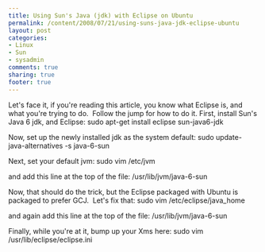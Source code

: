 ```yaml
---
title: Using Sun's Java (jdk) with Eclipse on Ubuntu
permalink: /content/2008/07/21/using-suns-java-jdk-eclipse-ubuntu
layout: post
categories:
- Linux
- Sun
- sysadmin
comments: true
sharing: true
footer: true
---
```

Let's face it, if you're reading this article, you know what
Eclipse is, and what you're trying to do.  Follow the jump for how
to do it. First, install Sun's Java 6 jdk, and Eclipse:
    sudo apt-get install eclipse sun-java6-jdk

Now, set up the newly installed jdk as the system default:
    sudo update-java-alternatives -s java-6-sun

Next, set your default jvm:
    sudo vim /etc/jvm

and add this line at the top of the file:
    /usr/lib/jvm/java-6-sun

Now, that should do the trick, but the Eclipse packaged with Ubuntu
is packaged to prefer GCJ.  Let's fix that:
    sudo vim /etc/eclipse/java_home

and again add this line at the top of the file:
    /usr/lib/jvm/java-6-sun

Finally, while you're at it, bump up your Xms here:
    sudo vim /usr/lib/eclipse/eclipse.ini



